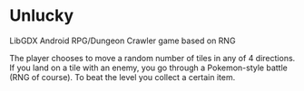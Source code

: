 # Unlucky
LibGDX Android RPG/Dungeon Crawler game based on RNG

The player chooses to move a random number of tiles in any of 4 directions.
If you land on a tile with an enemy, you go through a Pokemon-style battle (RNG of course).
To beat the level you collect a certain item.
